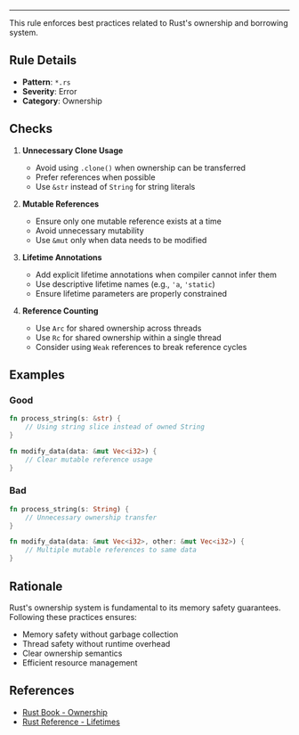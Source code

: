 ---
This rule enforces best practices related to Rust's ownership and borrowing system.

## Rule Details

- **Pattern**: `*.rs`
- **Severity**: Error
- **Category**: Ownership

## Checks

1. **Unnecessary Clone Usage**
   - Avoid using `.clone()` when ownership can be transferred
   - Prefer references when possible
   - Use `&str` instead of `String` for string literals

2. **Mutable References**
   - Ensure only one mutable reference exists at a time
   - Avoid unnecessary mutability
   - Use `&mut` only when data needs to be modified

3. **Lifetime Annotations**
   - Add explicit lifetime annotations when compiler cannot infer them
   - Use descriptive lifetime names (e.g., `'a`, `'static`)
   - Ensure lifetime parameters are properly constrained

4. **Reference Counting**
   - Use `Arc` for shared ownership across threads
   - Use `Rc` for shared ownership within a single thread
   - Consider using `Weak` references to break reference cycles

## Examples

### Good
```rust
fn process_string(s: &str) {
    // Using string slice instead of owned String
}

fn modify_data(data: &mut Vec<i32>) {
    // Clear mutable reference usage
}
```

### Bad
```rust
fn process_string(s: String) {
    // Unnecessary ownership transfer
}

fn modify_data(data: &mut Vec<i32>, other: &mut Vec<i32>) {
    // Multiple mutable references to same data
}
```

## Rationale

Rust's ownership system is fundamental to its memory safety guarantees. Following these practices ensures:
- Memory safety without garbage collection
- Thread safety without runtime overhead
- Clear ownership semantics
- Efficient resource management

## References

- [Rust Book - Ownership](https:/doc.rust-lang.org/book/ch04-00-understanding-ownership.html)
- [Rust Reference - Lifetimes](https:/doc.rust-lang.org/reference/lifetimes.html) 